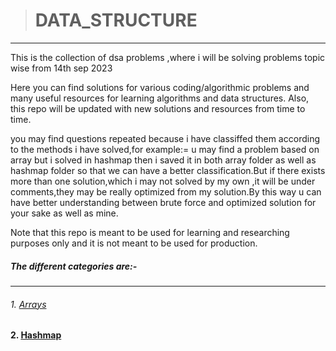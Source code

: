 > # DATA_STRUCTURE

---

This is the collection of dsa problems ,where i will be solving problems topic wise from 14th sep 2023

Here you can find solutions for various coding/algorithmic problems and many useful resources for learning algorithms and data structures. Also, this repo will be updated with new solutions and resources from time to time.

you may find questions repeated because i have classiffed them according to the methods i have solved,for example:= u may find a problem based on array but i solved in hashmap then i saved it in both array folder as well as hashmap folder so that we can have a better classification.But if there exists more than one solution,which i may not solved by my own ,it will be under comments,they may be really optimized from my solution.By this way u can have better understanding between brute force and optimized solution for your sake as well as mine.

Note that this repo is meant to be used for learning and researching purposes only and it is not meant to be used for production.

##### **The different categories are:-**

---

###### 1.  [Arrays](https://github.com/leet-somnath/DATA_STRUCTURE/tree/main/Arrays)

**2.  [Hashmap]()**
